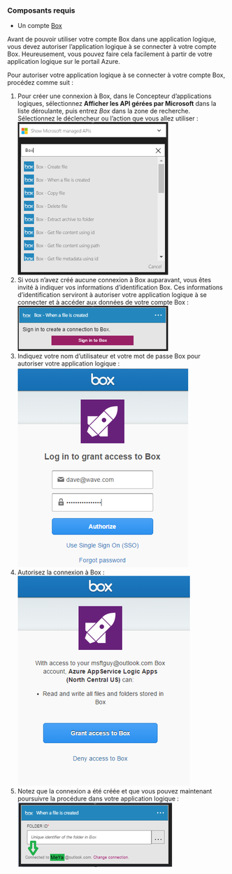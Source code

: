 ### <a name="prerequisites"></a>Composants requis
* Un compte [Box](http://box.com)  

Avant de pouvoir utiliser votre compte Box dans une application logique, vous devez autoriser l’application logique à se connecter à votre compte Box. Heureusement, vous pouvez faire cela facilement à partir de votre application logique sur le portail Azure.  

Pour autoriser votre application logique à se connecter à votre compte Box, procédez comme suit :  

1. Pour créer une connexion à Box, dans le Concepteur d’applications logiques, sélectionnez **Afficher les API gérées par Microsoft** dans la liste déroulante, puis entrez *Box* dans la zone de recherche. Sélectionnez le déclencheur ou l’action que vous allez utiliser :   
   ![Étape de création de la connexion à Box](./media/connectors-create-api-box/box-1.png)  
2. Si vous n’avez créé aucune connexion à Box auparavant, vous êtes invité à indiquer vos informations d’identification Box. Ces informations d’identification serviront à autoriser votre application logique à se connecter et à accéder aux données de votre compte Box :  
   ![étape de création de la connexion Box](./media/connectors-create-api-box/box-2.png)  
3. Indiquez votre nom d’utilisateur et votre mot de passe Box pour autoriser votre application logique :  
   ![étape de création de la connexion Box](./media/connectors-create-api-box/box-3.png)  
4. Autorisez la connexion à Box :  
   ![étape de création de la connexion Box](./media/connectors-create-api-box/box-4.png)  
5. Notez que la connexion a été créée et que vous pouvez maintenant poursuivre la procédure dans votre application logique :   
   ![étape de création de la connexion Box](./media/connectors-create-api-box/box-5.png)  

